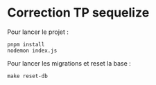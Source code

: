 # Correction TP sequelize

Pour lancer le projet :

```
pnpm install
nodemon index.js
```

Pour lancer les migrations et reset la base :

`make reset-db`
